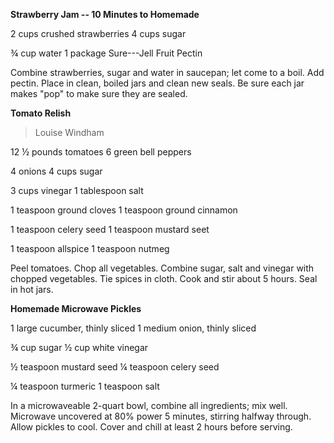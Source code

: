 **Strawberry Jam -- 10 Minutes to Homemade**

2 cups crushed strawberries 4 cups sugar

¾ cup water 1 package Sure---Jell Fruit Pectin

Combine strawberries, sugar and water in saucepan; let come to a boil.
Add pectin. Place in clean, boiled jars and clean new seals. Be sure
each jar makes "pop" to make sure they are sealed.

**Tomato Relish**

> Louise Windham

12 ½ pounds tomatoes 6 green bell peppers

4 onions 4 cups sugar

3 cups vinegar 1 tablespoon salt

1 teaspoon ground cloves 1 teaspoon ground cinnamon

1 teaspoon celery seed 1 teaspoon mustard seet

1 teaspoon allspice 1 teaspoon nutmeg

Peel tomatoes. Chop all vegetables. Combine sugar, salt and vinegar with
chopped vegetables. Tie spices in cloth. Cook and stir about 5 hours.
Seal in hot jars.

**Homemade Microwave Pickles**

1 large cucumber, thinly sliced 1 medium onion, thinly sliced

¾ cup sugar ½ cup white vinegar

½ teaspoon mustard seed ¼ teaspoon celery seed

¼ teaspoon turmeric 1 teaspoon salt

In a microwaveable 2-quart bowl, combine all ingredients; mix well.
Microwave uncovered at 80% power 5 minutes, stirring halfway through.
Allow pickles to cool. Cover and chill at least 2 hours before serving.
